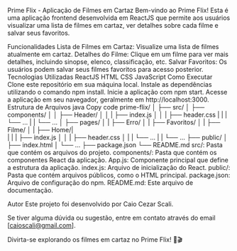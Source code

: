 Prime Flix - Aplicação de Filmes em Cartaz
Bem-vindo ao Prime Flix! Esta é uma aplicação frontend desenvolvida em ReactJS que permite aos usuários visualizar uma lista de filmes em cartaz, ver detalhes sobre cada filme e salvar seus favoritos.

Funcionalidades
Lista de Filmes em Cartaz: Visualize uma lista de filmes atualmente em cartaz.
Detalhes do Filme: Clique em um filme para ver mais detalhes, incluindo sinopse, elenco, classificação, etc.
Salvar Favoritos: Os usuários podem salvar seus filmes favoritos para acesso posterior.
Tecnologias Utilizadas
ReactJS
HTML
CSS
JavaScript
Como Executar
Clone este repositório em sua máquina local.
Instale as dependências utilizando o comando npm install.
Inicie a aplicação com npm start.
Acesse a aplicação em seu navegador, geralmente em http://localhost:3000.
Estrutura de Arquivos
java
Copy code
prime-flix/
│
├── src/
│ ├── components/
│ │ ├── Header/
│ │ | ├── index.js
│ │ | ├── header.css
| | | └── ...
| | └── ...
│ ├── pages/
│ | ├── Erro/
│ | ├── Favoritos/
│ | ├── Filme/
│ | ├── Home/|  
| | | ├── index.js
│ │ | ├── header.css
│ | | └── ...
| | └── ...
├── public/
│ ├── index.html
│ └── ...
├── package.json
└── README.md
src/: Pasta que contém os arquivos do projeto.
components/: Pasta que contém os componentes React da aplicação.
App.js: Componente principal que define a estrutura da aplicação.
index.js: Arquivo de inicialização do React.
public/: Pasta que contém arquivos públicos, como o HTML principal.
package.json: Arquivo de configuração do npm.
README.md: Este arquivo de documentação.

Autor
Este projeto foi desenvolvido por Caio Cezar Scali.

Se tiver alguma dúvida ou sugestão, entre em contato através do email [caioscali@gmail.com].

Divirta-se explorando os filmes em cartaz no Prime Flix! 🍿🎬
